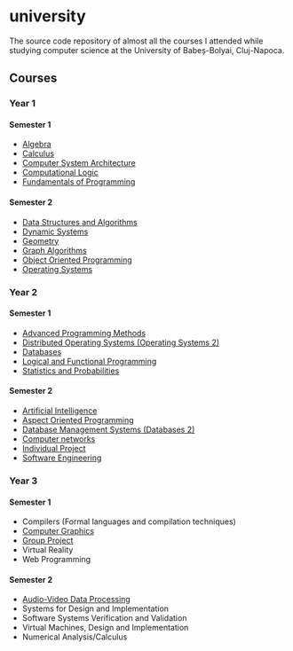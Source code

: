 university
==========
The source code repository of almost all the courses I attended while studying computer science at the University of Babeș-Bolyai, Cluj-Napoca.

## Courses

### Year 1
#### Semester 1
- [Algebra](/algebra/)
- [Calculus](/calculus/)
- [Computer System Architecture](/computer-architecture/)
- [Computational Logic](/computational-logic/)
- [Fundamentals of Programming](/fundamentals-of-programming/)

#### Semester 2
- [Data Structures and Algorithms](/data-structures-and-algorithms/)
- [Dynamic Systems](/dynamic-systems/)
- [Geometry](/geometry/)
- [Graph Algorithms](/graph-algorithms/)
- [Object Oriented Programming](/object-oriented-programming/)
- [Operating Systems](/operating-systems/)

### Year 2
#### Semester 1
- [Advanced Programming Methods](/advanced-programming-methods/)
- [Distributed Operating Systems (Operating Systems 2)](/distributed-operating-systems/)
- [Databases](/databases/)
- [Logical and Functional Programming](/logical-and-functional-programming/)
- [Statistics and Probabilities](/statistics-and-probabilities/)

#### Semester 2
- [Artificial Intelligence](/artificial-intelligence/)
- [Aspect Oriented Programming](/aspect-oriented-programming/)
- [Database Management Systems (Databases 2)](/databases-2/)
- [Computer networks](/computer-networks/)
- [Individual Project](/individual-project)
- [Software Engineering](/software-engineering/)

### Year 3
#### Semester 1
- Compilers (Formal languages and compilation techniques)
- [Computer Graphics](/computer-graphics/)
- [Group Project](/group-project/)
- Virtual Reality
- Web Programming

#### Semester 2
- [Audio-Video Data Processing](/audio-video/)
- Systems for Design and Implementation
- Software Systems Verification and Validation
- Virtual Machines, Design and Implementation
- Numerical Analysis/Calculus

